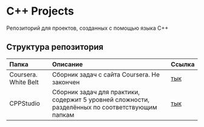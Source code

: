 # C++ Projects
Репозиторий для проектов, созданных с помощью языка С++

## Структура репозитория
|Папка|Описание|Ссылка|
|:-------------|:------------------|:-----|
|Coursera. White Belt|Сборник задач с сайта Coursera. Не закончен|[тык](https://www.coursera.org/)|
|CPPStudio|Сборник задач для практики, содержит 5 уровней сложности, разделённых по соответствующим папкам|[тык](https://github.com/DanielPetrow/C_Plus_Plus_Projects/tree/main/CPPStudio)|
